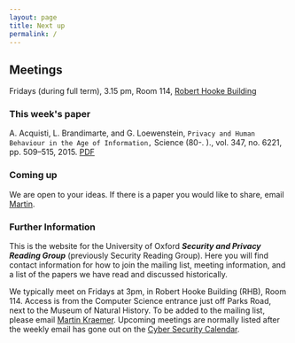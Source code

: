 ```yaml
---
layout: page
title: Next up
permalink: /
---
```


## Meetings
Fridays (during full term), 3.15 pm, Room 114, [Robert Hooke Building](http://www.cs.ox.ac.uk/aboutus/directions.html)

### This week's paper
A. Acquisti, L. Brandimarte, and G. Loewenstein, `Privacy and Human Behaviour in the Age of Information,` Science (80-. )., vol. 347, no. 6221, pp. 509–515, 2015. [PDF](http://science.sciencemag.org/content/347/6221/509/tab-pdf)

### Coming up
We are open to your ideas. If there is a paper you would like to share, email [Martin](mailto:martin.kraemer@cs.ox.ac.uk).




<!--#### CDT Modules Schedule
* November 9th - Privacy
* November 16th - Human Factors in Security
* November 23th - Cyber Risk
* November 30th - Malware
* December 7th - International Relations and Cyber Security
* January 11th - Policy, Governance, Ethics
* January 25th - Forensics-->


### Further Information
This is the website for the University of Oxford ***Security and Privacy Reading Group*** (previously Security Reading Group). Here you will find contact information for how to join the mailing list, meeting information, and a list of the papers we have read and discussed historically.

We typically meet on Fridays at 3pm, in Robert Hooke Building (RHB), Room 114. Access is from the Computer Science entrance just off Parks Road, next to the Museum of Natural History. To be added to the mailing list, please email [Martin Kraemer](mailto:martin.kraemer@cs.ox.ac.uk). Upcoming meetings are normally listed after the weekly email has gone out on the [Cyber Security Calendar](https://www.google.com/calendar/embed?src=fg56lmvbg5cd7dne58gssm9ido%40group.calendar.google.com&ctz=Europe/London).
